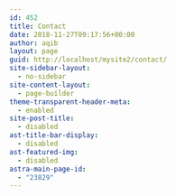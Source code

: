 ```yaml
---
id: 452
title: Contact
date: 2018-11-27T09:17:56+00:00
author: aqib
layout: page
guid: http://localhost/mysite2/contact/
site-sidebar-layout:
  - no-sidebar
site-content-layout:
  - page-builder
theme-transparent-header-meta:
  - enabled
site-post-title:
  - disabled
ast-title-bar-display:
  - disabled
ast-featured-img:
  - disabled
astra-main-page-id:
  - "23829"
---
```

